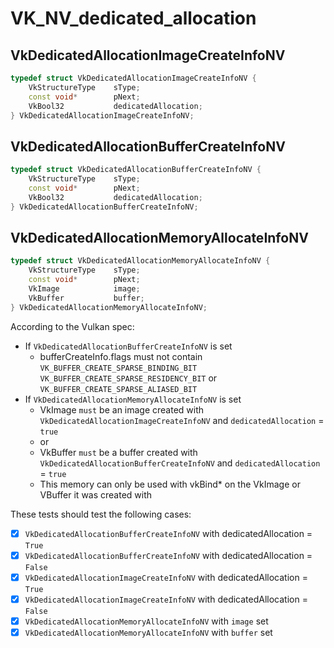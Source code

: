 # VK_NV_dedicated_allocation

## VkDedicatedAllocationImageCreateInfoNV
```c++
typedef struct VkDedicatedAllocationImageCreateInfoNV {
    VkStructureType    sType;
    const void*        pNext;
    VkBool32           dedicatedAllocation;
} VkDedicatedAllocationImageCreateInfoNV;
```

## VkDedicatedAllocationBufferCreateInfoNV
```c++
typedef struct VkDedicatedAllocationBufferCreateInfoNV {
    VkStructureType    sType;
    const void*        pNext;
    VkBool32           dedicatedAllocation;
} VkDedicatedAllocationBufferCreateInfoNV;
```

## VkDedicatedAllocationMemoryAllocateInfoNV
```c++
typedef struct VkDedicatedAllocationMemoryAllocateInfoNV {
    VkStructureType    sType;
    const void*        pNext;
    VkImage            image;
    VkBuffer           buffer;
} VkDedicatedAllocationMemoryAllocateInfoNV;
```

According to the Vulkan spec:
- If `VkDedicatedAllocationBufferCreateInfoNV` is set
  - bufferCreateInfo.flags must not contain
        `VK_BUFFER_CREATE_SPARSE_BINDING_BIT`
        `VK_BUFFER_CREATE_SPARSE_RESIDENCY_BIT` or
        `VK_BUFFER_CREATE_SPARSE_ALIASED_BIT`
- If `VkDedicatedAllocationMemoryAllocateInfoNV` is set
  - VkImage `must` be an image created with
    `VkDedicatedAllocationImageCreateInfoNV` and `dedicatedAllocation` = `true`
  - or
  - VkBuffer `must` be a buffer created with
    `VkDedicatedAllocationBufferCreateInfoNV` and `dedicatedAllocation` = `true`
  - This memory can only be used with vkBind* on the VkImage or VBuffer it was
    created with


These tests should test the following cases:
- [x] `VkDedicatedAllocationBufferCreateInfoNV` with dedicatedAllocation = `True`
- [x] `VkDedicatedAllocationBufferCreateInfoNV` with dedicatedAllocation = `False`
- [x] `VkDedicatedAllocationImageCreateInfoNV` with dedicatedAllocation = `True`
- [x] `VkDedicatedAllocationImageCreateInfoNV` with dedicatedAllocation = `False`
- [x] `VkDedicatedAllocationMemoryAllocateInfoNV` with `image` set
- [x] `VkDedicatedAllocationMemoryAllocateInfoNV` with `buffer` set
